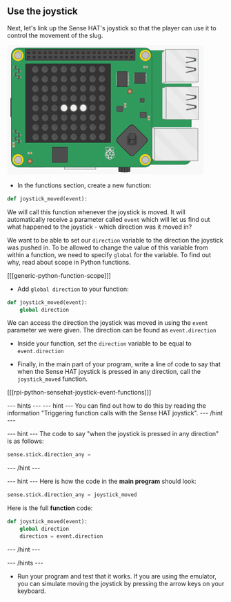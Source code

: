 ## Use the joystick

Next, let's link up the Sense HAT's joystick so that the player can use it to control the movement of the slug.

![Moving slug](images/moving-slug.gif)

+ In the functions section, create a new function:

```python
def joystick_moved(event):
```

We will call this function whenever the joystick is moved. It will automatically receive a parameter called `event` which will let us find out what happened to the joystick - which direction was it moved in?

We want to be able to set our `direction` variable to the direction the joystick was pushed in. To be allowed to change the value of this variable from within a function, we need to specify `global` for the variable. To find out why, read about scope in Python functions.

[[[generic-python-function-scope]]]

+ Add `global direction` to your function:

```python
def joystick_moved(event):
    global direction
```

We can access the direction the joystick was moved in using the `event` parameter we were given. The direction can be found as `event.direction`

+ Inside your function, set the `direction` variable to be equal to `event.direction`

+ Finally, in the main part of your program, write a line of code to say that when the Sense HAT joystick is pressed in any direction, call the `joystick_moved` function.

[[[rpi-python-sensehat-joystick-event-functions]]]

--- hints ---
--- hint ---
You can find out how to do this by reading the information "Triggering function calls with the Sense HAT joystick".
--- /hint ---

--- hint ---
The code to say "when the joystick is pressed in any direction" is as follows:

```python
sense.stick.direction_any =
```
--- /hint ---

--- hint ---
Here is how the code in the **main program** should look:

```python
sense.stick.direction_any = joystick_moved
```

Here is the full **function** code:
```python
def joystick_moved(event):
    global direction
    direction = event.direction
```

--- /hint ---

--- /hints ---

+ Run your program and test that it works. If you are using the emulator, you can simulate moving the joystick by pressing the arrow keys on your keyboard.
